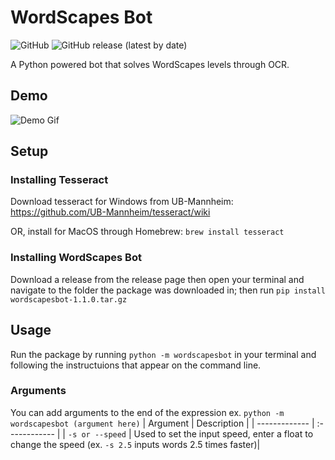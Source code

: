# WordScapes Bot
![GitHub](https://img.shields.io/github/license/stelath/wordscapes-bot)
![GitHub release (latest by date)](https://img.shields.io/github/v/release/stelath/wordscapes-bot)

A Python powered bot that solves WordScapes levels through OCR.

## Demo
![Demo Gif](https://media.giphy.com/media/1CyQXlFN6QcDLHU8Xu/giphy-downsized-large.gif)

## Setup
### Installing Tesseract
Download tesseract for Windows from UB-Mannheim:
https://github.com/UB-Mannheim/tesseract/wiki

OR, install for MacOS through Homebrew:
`
brew install tesseract
`

### Installing WordScapes Bot
Download a release from the release page then open your terminal and navigate to the folder the package was downloaded in; then run `pip install wordscapesbot-1.1.0.tar.gz` 

## Usage
Run the package by running `python -m wordscapesbot` in your terminal and following the instructuions that appear on the command line.

### Arguments
You can add arguments to the end of the expression ex. `python -m wordscapesbot (argument here)`
| Argument        | Description   |
| -------------   | :------------ |
| `-s or --speed` | Used to set the input speed, enter a float to change the speed (ex. `-s 2.5` inputs words 2.5 times faster)|
